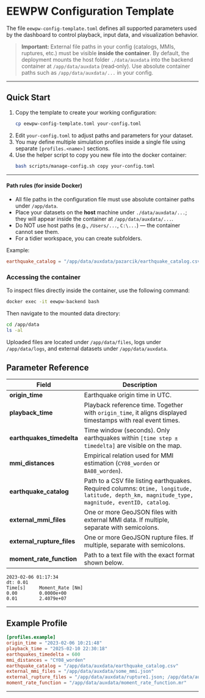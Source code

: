 # EEWPW Configuration Template

The file `eewpw-config-template.toml` defines all supported parameters used by the dashboard to control playback, input data, and visualization behavior.

> **Important:** External file paths in your config (catalogs, MMIs, ruptures, etc.) must be visible **inside the container**. By default, the deployment mounts the host folder `./data/auxdata` into the backend container at `/app/data/auxdata` (read‑only). Use absolute container paths such as `/app/data/auxdata/...` in your config.

---

## Quick Start

1. Copy the template to create your working configuration:
   ```bash
   cp eewpw-config-template.toml your-config.toml
   ```
2. Edit `your-config.toml` to adjust paths and parameters for your dataset.
3. You may define multiple simulation profiles inside a single file using separate `[profiles.<name>]` sections.
4. Use the helper script to copy you new file into the docker container:
    ```bash
    bash scripts/manage-config.sh copy your-config.toml
    ```
---

#### Path rules (for inside Docker)

- All file paths in the configuration file must use absolute container paths under `/app/data`.
- Place your datasets on the **host** machine under `./data/auxdata/...`; they will appear inside the container at `/app/data/auxdata/...`.
- Do NOT use host paths (e.g., `/Users/...`, `C:\...`) — the container cannot see them.
- For a tidier workspace, you can create subfolders.

Example:
```toml
earthquake_catalog = "/app/data/auxdata/pazarcik/earthquake_catalog.csv"
```

### Accessing the container

To inspect files directly inside the container, use the following command:
```bash
docker exec -it eewpw-backend bash
```
Then navigate to the mounted data directory:
```bash
cd /app/data
ls -al
```
Uploaded files are located under `/app/data/files`, logs under `/app/data/logs`, and external datasets under `/app/data/auxdata`.

## Parameter Reference

| Field | Description |
|------|-------------|
| **origin_time** | Earthquake origin time in UTC. |
| **playback_time** | Playback reference time. Together with `origin_time`, it aligns displayed timestamps with real event times. |
| **earthquakes_timedelta** | Time window (seconds). Only earthquakes within `[time step ± timedelta]` are visible on the map. |
| **mmi_distances** | Empirical relation used for MMI estimation (`CY08_worden` or `BA08_worden`). |
| **earthquake_catalog** | Path to a CSV file listing earthquakes. Required columns: `Otime, longitude, latitude, depth_km, magnitude_type, magnitude, eventID, catalog`. |
| **external_mmi_files** | One or more GeoJSON files with external MMI data. If multiple, separate with semicolons. |
| **external_rupture_files** | One or more GeoJSON rupture files. If multiple, separate with semicolons. |
| **moment_rate_function** | Path to a text file with the exact format shown below. |
```
2023-02-06 01:17:34
dt: 0.01
Time[s]     Moment_Rate [Nm]
0.00        0.0000e+00
0.01        2.4079e+07
``` 


---

## Example Profile

```toml
[profiles.example]
origin_time = "2023-02-06 10:21:48"
playback_time = "2025-02-10 22:30:18"
earthquakes_timedelta = 600
mmi_distances = "CY08_worden"
earthquake_catalog = "/app/data/auxdata/earthquake_catalog.csv"
external_mmi_files = "/app/data/auxdata/some_mmi.json"
external_rupture_files = "/app/data/auxdata/rupture1.json; /app/data/auxdata/rupture2.json"
moment_rate_function = "/app/data/auxdata/moment_rate_function.mr"
```
---
